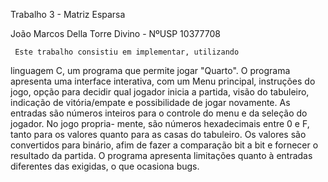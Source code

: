Trabalho 3  - Matriz Esparsa

João Marcos Della Torre Divino  - NºUSP 10377708

     Este trabalho consistiu em implementar, utilizando
linguagem C, um programa que permite jogar "Quarto".
O programa apresenta uma interface interativa, com
um Menu principal, instruções do jogo, opção para
decidir qual jogador inicia a partida, visão do tabuleiro,
indicação de vitória/empate e possibilidade de jogar
novamente. 
     As entradas são números inteiros para o controle
do menu e da seleção do jogador. No jogo propria-
mente, são números hexadecimais entre 0 e F,
tanto para os valores quanto para as casas
do tabuleiro. Os valores são convertidos para binário,
afim de fazer a comparação bit a bit e fornecer o 
resultado da partida.
     O programa apresenta limitações quanto à entradas
diferentes das exigidas, o que ocasiona bugs.
